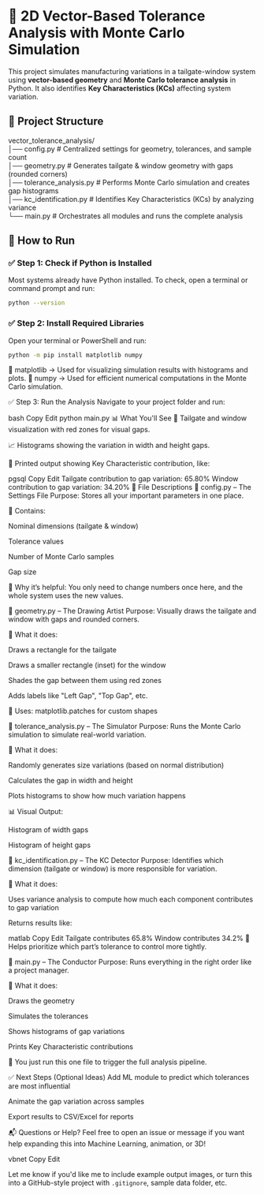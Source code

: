 # 📐 2D Vector-Based Tolerance Analysis with Monte Carlo Simulation

This project simulates manufacturing variations in a tailgate-window system using **vector-based geometry** and **Monte Carlo tolerance analysis** in Python. It also identifies **Key Characteristics (KCs)** affecting system variation.

## 📁 Project Structure

vector_tolerance_analysis/  
│── config.py              # Centralized settings for geometry, tolerances, and sample count  
│── geometry.py            # Generates tailgate & window geometry with gaps (rounded corners)  
│── tolerance_analysis.py  # Performs Monte Carlo simulation and creates gap histograms  
│── kc_identification.py   # Identifies Key Characteristics (KCs) by analyzing variance  
└── main.py                # Orchestrates all modules and runs the complete analysis  


## 🚀 How to Run

### ✅ Step 1: Check if Python is Installed  
Most systems already have Python installed. To check, open a terminal or command prompt and run:  

```sh
python --version
```

### ✅ Step 2: Install Required Libraries

Open your terminal or PowerShell and run:

```bash
python -m pip install matplotlib numpy
```
🔹 matplotlib → Used for visualizing simulation results with histograms and plots.
🔹 numpy → Used for efficient numerical computations in the Monte Carlo simulation.


✅ Step 3: Run the Analysis
Navigate to your project folder and run:

bash
Copy
Edit
python main.py
📊 What You'll See
📐 Tailgate and window visualization with red zones for visual gaps.

📈 Histograms showing the variation in width and height gaps.

🧠 Printed output showing Key Characteristic contribution, like:

pgsql
Copy
Edit
Tailgate contribution to gap variation: 65.80%
Window contribution to gap variation: 34.20%
🧩 File Descriptions
📁 config.py – The Settings File
Purpose: Stores all your important parameters in one place.

🔧 Contains:

Nominal dimensions (tailgate & window)

Tolerance values

Number of Monte Carlo samples

Gap size

🧠 Why it’s helpful: You only need to change numbers once here, and the whole system uses the new values.

📁 geometry.py – The Drawing Artist
Purpose: Visually draws the tailgate and window with gaps and rounded corners.

🎨 What it does:

Draws a rectangle for the tailgate

Draws a smaller rectangle (inset) for the window

Shades the gap between them using red zones

Adds labels like "Left Gap", "Top Gap", etc.

🔎 Uses: matplotlib.patches for custom shapes

📁 tolerance_analysis.py – The Simulator
Purpose: Runs the Monte Carlo simulation to simulate real-world variation.

🧮 What it does:

Randomly generates size variations (based on normal distribution)

Calculates the gap in width and height

Plots histograms to show how much variation happens

📊 Visual Output:

Histogram of width gaps

Histogram of height gaps

📁 kc_identification.py – The KC Detector
Purpose: Identifies which dimension (tailgate or window) is more responsible for variation.

🧠 What it does:

Uses variance analysis to compute how much each component contributes to gap variation

Returns results like:

matlab
Copy
Edit
Tailgate contributes 65.8%
Window contributes 34.2%
🎯 Helps prioritize which part’s tolerance to control more tightly.

📁 main.py – The Conductor
Purpose: Runs everything in the right order like a project manager.

🎯 What it does:

Draws the geometry

Simulates the tolerances

Shows histograms of gap variations

Prints Key Characteristic contributions

📌 You just run this one file to trigger the full analysis pipeline.

✅ Next Steps (Optional Ideas)
Add ML module to predict which tolerances are most influential

Animate the gap variation across samples

Export results to CSV/Excel for reports

📬 Questions or Help?
Feel free to open an issue or message if you want help expanding this into Machine Learning, animation, or 3D!

vbnet
Copy
Edit

Let me know if you'd like me to include example output images, or turn this into a GitHub-style project with `.gitignore`, sample data folder, etc.






